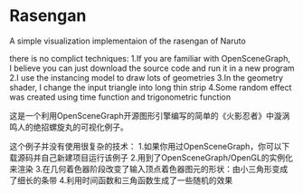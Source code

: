 # Rasengan
A simple visualization implementaion of the rasengan of Naruto

there is no complict techniques:
1.If you are familiar with OpenSceneGraph, I believe you can just download the source code and run it in a new program
2.I use the instancing model to draw lots of geometries
3.In the geometry shader, I change the input triangle into long thin strip
4.Some random effect was created using time function and trigonometric function

这是一个利用OpenSceneGraph开源图形引擎编写的简单的《火影忍者》中漩涡鸣人的绝招螺旋丸的可视化例子。

这个例子并没有使用很复杂的技术：
1.如果你用过OpenSceneGraph，你可以下载源码并自己新建项目运行该例子
2.用到了OpenSceneGraph/OpenGL的实例化来渲染
3.在几何着色器阶段改变了输入顶点着色器图元的形状：由小三角形变成了细长的条带
4.利用时间函数和三角函数生成了一些随机的效果
